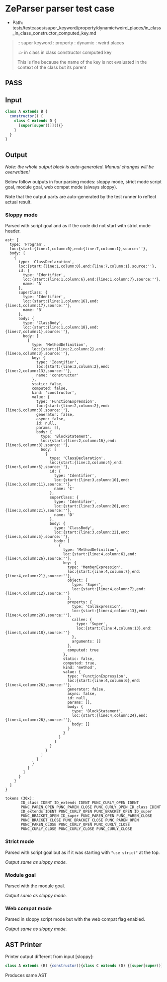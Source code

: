 # ZeParser parser test case

- Path: tests/testcases/super_keyword/property/dynamic/weird_places/in_class_in_class_constructor_computed_key.md

> :: super keyword : property : dynamic : weird places
>
> ::> in class in class constructor computed key
>
> This is fine because the name of the key is not evaluated in the context of the class but its parent

## PASS

## Input

`````js
class A extends B {
  constructor() {
    class C extends D {
      [super[super()]](){}
    }
  }
}
`````

## Output

_Note: the whole output block is auto-generated. Manual changes will be overwritten!_

Below follow outputs in four parsing modes: sloppy mode, strict mode script goal, module goal, web compat mode (always sloppy).

Note that the output parts are auto-generated by the test runner to reflect actual result.

### Sloppy mode

Parsed with script goal and as if the code did not start with strict mode header.

`````
ast: {
  type: 'Program',
  loc:{start:{line:1,column:0},end:{line:7,column:1},source:''},
  body: [
    {
      type: 'ClassDeclaration',
      loc:{start:{line:1,column:0},end:{line:7,column:1},source:''},
      id: {
        type: 'Identifier',
        loc:{start:{line:1,column:6},end:{line:1,column:7},source:''},
        name: 'A'
      },
      superClass: {
        type: 'Identifier',
        loc:{start:{line:1,column:16},end:{line:1,column:17},source:''},
        name: 'B'
      },
      body: {
        type: 'ClassBody',
        loc:{start:{line:1,column:18},end:{line:7,column:1},source:''},
        body: [
          {
            type: 'MethodDefinition',
            loc:{start:{line:2,column:2},end:{line:6,column:3},source:''},
            key: {
              type: 'Identifier',
              loc:{start:{line:2,column:2},end:{line:2,column:13},source:''},
              name: 'constructor'
            },
            static: false,
            computed: false,
            kind: 'constructor',
            value: {
              type: 'FunctionExpression',
              loc:{start:{line:2,column:2},end:{line:6,column:3},source:''},
              generator: false,
              async: false,
              id: null,
              params: [],
              body: {
                type: 'BlockStatement',
                loc:{start:{line:2,column:16},end:{line:6,column:3},source:''},
                body: [
                  {
                    type: 'ClassDeclaration',
                    loc:{start:{line:3,column:4},end:{line:5,column:5},source:''},
                    id: {
                      type: 'Identifier',
                      loc:{start:{line:3,column:10},end:{line:3,column:11},source:''},
                      name: 'C'
                    },
                    superClass: {
                      type: 'Identifier',
                      loc:{start:{line:3,column:20},end:{line:3,column:21},source:''},
                      name: 'D'
                    },
                    body: {
                      type: 'ClassBody',
                      loc:{start:{line:3,column:22},end:{line:5,column:5},source:''},
                      body: [
                        {
                          type: 'MethodDefinition',
                          loc:{start:{line:4,column:6},end:{line:4,column:26},source:''},
                          key: {
                            type: 'MemberExpression',
                            loc:{start:{line:4,column:7},end:{line:4,column:21},source:''},
                            object: {
                              type: 'Super',
                              loc:{start:{line:4,column:7},end:{line:4,column:12},source:''}
                            },
                            property: {
                              type: 'CallExpression',
                              loc:{start:{line:4,column:13},end:{line:4,column:20},source:''},
                              callee: {
                                type: 'Super',
                                loc:{start:{line:4,column:13},end:{line:4,column:18},source:''}
                              },
                              arguments: []
                            },
                            computed: true
                          },
                          static: false,
                          computed: true,
                          kind: 'method',
                          value: {
                            type: 'FunctionExpression',
                            loc:{start:{line:4,column:6},end:{line:4,column:26},source:''},
                            generator: false,
                            async: false,
                            id: null,
                            params: [],
                            body: {
                              type: 'BlockStatement',
                              loc:{start:{line:4,column:24},end:{line:4,column:26},source:''},
                              body: []
                            }
                          }
                        }
                      ]
                    }
                  }
                ]
              }
            }
          }
        ]
      }
    }
  ]
}

tokens (30x):
       ID_class IDENT ID_extends IDENT PUNC_CURLY_OPEN IDENT
       PUNC_PAREN_OPEN PUNC_PAREN_CLOSE PUNC_CURLY_OPEN ID_class IDENT
       ID_extends IDENT PUNC_CURLY_OPEN PUNC_BRACKET_OPEN ID_super
       PUNC_BRACKET_OPEN ID_super PUNC_PAREN_OPEN PUNC_PAREN_CLOSE
       PUNC_BRACKET_CLOSE PUNC_BRACKET_CLOSE PUNC_PAREN_OPEN
       PUNC_PAREN_CLOSE PUNC_CURLY_OPEN PUNC_CURLY_CLOSE
       PUNC_CURLY_CLOSE PUNC_CURLY_CLOSE PUNC_CURLY_CLOSE
`````

### Strict mode

Parsed with script goal but as if it was starting with `"use strict"` at the top.

_Output same as sloppy mode._

### Module goal

Parsed with the module goal.

_Output same as sloppy mode._

### Web compat mode

Parsed in sloppy script mode but with the web compat flag enabled.

_Output same as sloppy mode._

## AST Printer

Printer output different from input [sloppy]:

````js
class A extends (B) {constructor(){class C extends (D) {[super[super()]](){};}};}
````

Produces same AST
